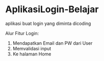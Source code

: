 # AplikasiLogin-Belajar
aplikasi buat login yang diminta dicoding

Alur Fitur Login:
1. Mendapatkan Email dan PW dari User
2. Memvalidasi input
3. Ke halaman Home

